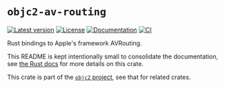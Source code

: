 # `objc2-av-routing`

[![Latest version](https://badgen.net/crates/v/objc2-av-routing)](https://crates.io/crates/objc2-av-routing)
[![License](https://badgen.net/badge/license/Zlib%20OR%20Apache-2.0%20OR%20MIT/blue)](../../LICENSE.md)
[![Documentation](https://docs.rs/objc2-av-routing/badge.svg)](https://docs.rs/objc2-av-routing/)
[![CI](https://github.com/madsmtm/objc2/actions/workflows/ci.yml/badge.svg)](https://github.com/madsmtm/objc2/actions/workflows/ci.yml)

Rust bindings to Apple's framework AVRouting.

This README is kept intentionally small to consolidate the documentation, see
[the Rust docs](https://docs.rs/objc2-av-routing/) for more details on this crate.

This crate is part of the [`objc2` project](https://github.com/madsmtm/objc2),
see that for related crates.
